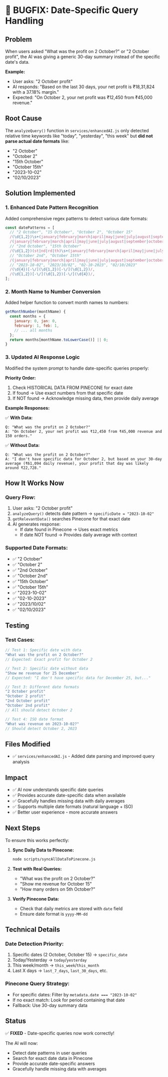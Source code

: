 # 🐛 BUGFIX: Date-Specific Query Handling

## Problem
When users asked "What was the profit on 2 October?" or "2 October profit", the AI was giving a generic 30-day summary instead of the specific date's data.

**Example:**
- User asks: "2 October profit"
- AI responds: "Based on the last 30 days, your net profit is ₹18,31,824 with a 37.18% margin."
- Expected: "On October 2, your net profit was ₹12,450 from ₹45,000 revenue."

## Root Cause
The `analyzeQuery()` function in `services/enhancedAI.js` only detected relative time keywords like "today", "yesterday", "this week" but **did not parse actual date formats** like:
- "2 October"
- "October 2"
- "15th October"
- "October 15th"
- "2023-10-02"
- "02/10/2023"

## Solution Implemented

### 1. Enhanced Date Pattern Recognition
Added comprehensive regex patterns to detect various date formats:

```javascript
const datePatterns = [
  // "2 October", "15 October", "October 2", "October 15"
  /(\d{1,2})\s+(january|february|march|april|may|june|july|august|september|october|november|december)/i,
  /(january|february|march|april|may|june|july|august|september|october|november|december)\s+(\d{1,2})/i,
  // "2nd October", "15th October"
  /(\d{1,2})(st|nd|rd|th)\s+(january|february|march|april|may|june|july|august|september|october|november|december)/i,
  // "October 2nd", "October 15th"
  /(january|february|march|april|may|june|july|august|september|october|november|december)\s+(\d{1,2})(st|nd|rd|th)/i,
  // "2023-10-02", "2023/10/02", "02-10-2023", "02/10/2023"
  /(\d{4})[-\/](\d{1,2})[-\/](\d{1,2})/,
  /(\d{1,2})[-\/](\d{1,2})[-\/](\d{4})/,
];
```

### 2. Month Name to Number Conversion
Added helper function to convert month names to numbers:

```javascript
getMonthNumber(monthName) {
  const months = {
    january: 0, jan: 0,
    february: 1, feb: 1,
    // ... all months
  };
  return months[monthName.toLowerCase()] || 0;
}
```

### 3. Updated AI Response Logic
Modified the system prompt to handle date-specific queries properly:

**Priority Order:**
1. Check HISTORICAL DATA FROM PINECONE for exact date
2. If found → Use exact numbers from that specific date
3. If NOT found → Acknowledge missing data, then provide daily average

**Example Responses:**

✅ **With Data:**
```
Q: "What was the profit on 2 October?"
A: "On October 2, your net profit was ₹12,450 from ₹45,000 revenue and 150 orders."
```

✅ **Without Data:**
```
Q: "What was the profit on 2 October?"
A: "I don't have specific data for October 2, but based on your 30-day average (₹61,094 daily revenue), your profit that day was likely around ₹22,728."
```

## How It Works Now

### Query Flow:
1. User asks: "2 October profit"
2. `analyzeQuery()` detects date pattern → `specificDate = "2023-10-02"`
3. `getRelevantData()` searches Pinecone for that exact date
4. AI generates response:
   - If date found in Pinecone → Uses exact metrics
   - If date NOT found → Provides daily average with context

### Supported Date Formats:
- ✅ "2 October"
- ✅ "October 2"
- ✅ "2nd October"
- ✅ "October 2nd"
- ✅ "15th October"
- ✅ "October 15th"
- ✅ "2023-10-02"
- ✅ "02-10-2023"
- ✅ "2023/10/02"
- ✅ "02/10/2023"

## Testing

### Test Cases:
```javascript
// Test 1: Specific date with data
"What was the profit on 2 October?"
// Expected: Exact profit for October 2

// Test 2: Specific date without data
"Show me revenue for 25 December"
// Expected: "I don't have specific data for December 25, but..."

// Test 3: Different date formats
"2 October profit"
"October 2 profit"
"2nd October profit"
"October 2nd profit"
// All should detect October 2

// Test 4: ISO date format
"What was revenue on 2023-10-02?"
// Should detect October 2, 2023
```

## Files Modified
- ✅ `services/enhancedAI.js` - Added date parsing and improved query analysis

## Impact
- ✅ AI now understands specific date queries
- ✅ Provides accurate date-specific data when available
- ✅ Gracefully handles missing data with daily averages
- ✅ Supports multiple date formats (natural language + ISO)
- ✅ Better user experience - more accurate answers

## Next Steps
To ensure this works perfectly:

1. **Sync Daily Data to Pinecone:**
   ```bash
   node scripts/syncAllDataToPinecone.js
   ```

2. **Test with Real Queries:**
   - "What was the profit on 2 October?"
   - "Show me revenue for October 15"
   - "How many orders on 5th October?"

3. **Verify Pinecone Data:**
   - Check that daily metrics are stored with `date` field
   - Ensure date format is `yyyy-MM-dd`

## Technical Details

### Date Detection Priority:
1. Specific dates (2 October, October 15) → `specific_date`
2. Today/Yesterday → `today`/`yesterday`
3. This week/month → `this_week`/`this_month`
4. Last X days → `last_7_days`, `last_30_days`, etc.

### Pinecone Query Strategy:
- For specific dates: Filter by `metadata.date === "2023-10-02"`
- If no exact match: Look for period containing that date
- Fallback: Use 30-day summary data

## Status
✅ **FIXED** - Date-specific queries now work correctly!

The AI will now:
- Detect date patterns in user queries
- Search for exact date data in Pinecone
- Provide accurate date-specific answers
- Gracefully handle missing data with averages
